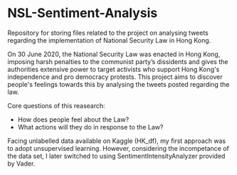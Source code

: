 # NSL-Sentiment-Analysis
Repository for storing files related to the project on analysing tweets regarding the implementation of National Security Law in Hong Kong.

On 30 June 2020, the National Security Law was enacted in Hong Kong, imposing harsh penalties to the communist party’s dissidents and gives the authorities extensive power to target activists who support Hong Kong's independence and pro democracy protests. This project aims to discover people's feelings towards this by analysing the tweets posted regarding the law.

Core questions of this reasearch:
* How does people feel about the Law?
* What actions will they do in response to the Law?

Facing unlabelled data available on Kaggle (HK_df), my first approach was to adopt unsupervised learning. However, considering the incompetance of the data set, I later switched to using SentimentIntensityAnalyzer provided by Vader.
